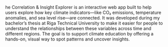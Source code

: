 he Correlation & Insight Explorer is an interactive web app built to help users explore how key climate indicators—like CO₂ emissions, temperature anomalies, and sea level rise—are connected. It was developed during my bachelor’s thesis at Riga Technical University to make it easier for people to understand the relationships between these variables across time and different regions. The goal is to support climate education by offering a hands-on, visual way to spot patterns and uncover insights.
